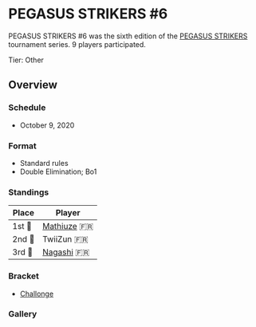# PEGASUS STRIKERS #6

PEGASUS STRIKERS #6 was the sixth edition of the [PEGASUS STRIKERS](pegasusmain.md)
tournament series. 9 players participated.

Tier: Other

## Overview

### Schedule
- October 9, 2020

### Format
- Standard rules
- Double Elimination; Bo1

### Standings

|Place|Player|
|-|-|
|1st :1st_place_medal:|[Mathiuze](../../players/french/mathiuze.md) :fr:|
|2nd :2nd_place_medal:|TwiiZun :fr:|
|3rd :3rd_place_medal:|[Nagashi](../../players/french/nagashi.md) :fr:|

### Bracket
- [Challonge](https://challonge.com/Strikers2013_6)

### Gallery